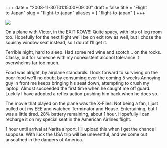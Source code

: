 +++
date = "2008-11-30T01:15:00+09:00"
draft = false
title = "Flight to Japan"
slug = "flight-to-japan"
aliases = [
	"flight-to-japan"
]
+++

![](/travel-blog/images/2010/10/kmp-wdm5b280001442900-50-045d.jpg)

On a plane with Victor, in the EXIT ROW!!! Quite spacy, with lots of leg room too. Hopefully for the next flight we’ll be on exit row as well, but I chose the squishy window seat instead, so I doubt I’ll get it.

Terrible night, hard to sleep. Had some red wine and scotch… on the rocks. Classy, but for someone with my nonexistent alcohol tolerance it overwhelms far too much.

Food was alright, by airplane standards. I look forward to surviving on the poor food we’ll no doubt by consuming over the coming 5 weeks.Annoying guy in front me keeps bringing his seat down, attempting to crush my laptop. Almost succeeded the first time when he caught me off guard. Luckily I have adopted a reflex action pushing him back when he does so.

The movie that played on the plane was the X-Files. Not being a fan, I just pulled out my EEE and watched Terminator and House. Entertaining, but I was a little tired. 28% battery remaining, about 1 hour. Hopefully I can recharge it on my special seat in the American Airlines flight.

1 hour until arrival at Narita airport. I’ll upload this when I get the chance I suppose. With luck the USA trip will be uneventful, and we come out unscathed in the dangers of America.
